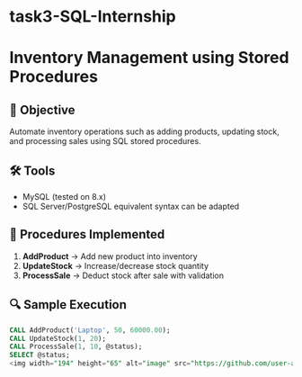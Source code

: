 # task3-SQL-Internship

# Inventory Management using Stored Procedures

## 📌 Objective
Automate inventory operations such as adding products, updating stock, and processing sales using SQL stored procedures.

## 🛠️ Tools
- MySQL (tested on 8.x)
- SQL Server/PostgreSQL equivalent syntax can be adapted

## 🚀 Procedures Implemented
1. **AddProduct** → Add new product into inventory  
2. **UpdateStock** → Increase/decrease stock quantity  
3. **ProcessSale** → Deduct stock after sale with validation  

## 🔍 Sample Execution
```sql
CALL AddProduct('Laptop', 50, 60000.00);
CALL UpdateStock(1, 20);
CALL ProcessSale(1, 10, @status);
SELECT @status;
<img width="194" height="65" alt="image" src="https://github.com/user-attachments/assets/52b0a01a-59d3-4ed0-ab19-f9ccb8241e79" />
